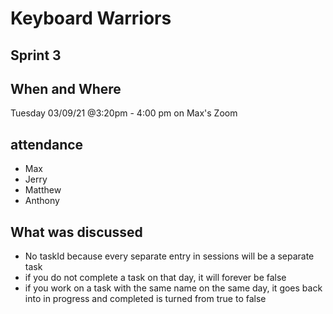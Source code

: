 # Keyboard Warriors

## Sprint 3

## When and Where

Tuesday 03/09/21 @3:20pm -  4:00 pm on Max's Zoom

## attendance

- Max
- Jerry
- Matthew
- Anthony

## What was discussed

- No taskId because every separate entry in sessions will be a separate task
- if you do not complete a task on that day, it will forever be false
- if you work on a task with the same name on the same day, it goes back into in progress and completed is turned from true to false
